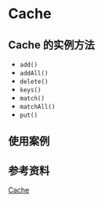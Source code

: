 # Cache

## Cache 的实例方法

- `add()`
- `addAll()`
- `delete()`
- `keys()`
- `match()`
- `matchAll()`
- `put()`

## 使用案例

## 参考资料

[Cache](https://developer.mozilla.org/en-US/docs/Web/API/Cache)
